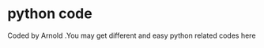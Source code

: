 # python code

Coded by Arnold  .You may get different and easy python related codes here


























